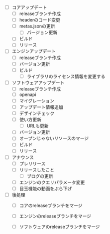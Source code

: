 - [ ] コアアップデート
  - [ ] releaseブランチ作成
  - [ ] headerのコード変更
  - [ ] metas.jsonの更新
    - [ ] バージョン更新
  - [ ] ビルド
  - [ ] リリース
- [ ] エンジンアップデート
  - [ ] releaseブランチ作成
  - [ ] バージョン更新
  - [ ] ビルド
    - [ ] ライブラリのライセンス情報を変更する
- [ ] ソフトウェアアップデート
  - [ ] releaseブランチ作成
  - [ ] openapi
  - [ ] マイグレーション
  - [ ] アップデート情報追加
  - [ ] デザインチェック
  - [ ] 使い方更新
    - [ ] URLも更新
  - [ ] バージョン更新
  - [ ] オープンじゃないリソースのマージ
  - [ ] ビルド
  - [ ] リリース
- [ ] アナウンス
  - [ ] プレリリース
  - [ ] リリースしたこと
    - [ ] ブログの更新
  - [ ] エンジンのクエリパラメータ変更
  - [ ] 目玉機能の動画をぶら下げ
- [ ] 後処理
  - [ ] コアのreleaseブランチをマージ
  - [ ] エンジンのreleaseブランチをマージ
  - [ ] ソフトウェアのreleaseブランチをマージ

